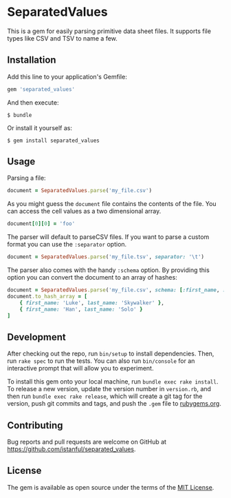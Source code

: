 # SeparatedValues

This is a gem for easily parsing primitive data sheet files.
It supports file types like CSV and TSV to name a few.

## Installation

Add this line to your application's Gemfile:

```ruby
gem 'separated_values'
```

And then execute:

    $ bundle

Or install it yourself as:

    $ gem install separated_values

## Usage

Parsing a file:
```ruby
document = SeparatedValues.parse('my_file.csv')
```

As you might guess the `document` file contains the contents
of the file. You can access the cell values as a two dimensional array.
```ruby
document[0][0] = 'foo'
```

The parser will default to parseCSV files.
If you want to parse a custom format you can use the `:separator` option.
```ruby
document = SeparatedValues.parse('my_file.tsv', separator: '\t')
```

The parser also comes with the handy `:schema` option.
By providing this option you can convert the document to an array of hashes:
```ruby
document = SeparatedValues.parse('my_file.csv', schema: [:first_name, :last_name])
document.to_hash_array = [
    { first_name: 'Luke', last_name: 'Skywalker' },
    { first_name: 'Han', last_name: 'Solo' }
]
```

## Development

After checking out the repo, run `bin/setup` to install dependencies. Then, run `rake spec` to run the tests. You can also run `bin/console` for an interactive prompt that will allow you to experiment.

To install this gem onto your local machine, run `bundle exec rake install`. To release a new version, update the version number in `version.rb`, and then run `bundle exec rake release`, which will create a git tag for the version, push git commits and tags, and push the `.gem` file to [rubygems.org](https://rubygems.org).

## Contributing

Bug reports and pull requests are welcome on GitHub at https://github.com/istanful/separated_values.

## License

The gem is available as open source under the terms of the [MIT License](https://opensource.org/licenses/MIT).
